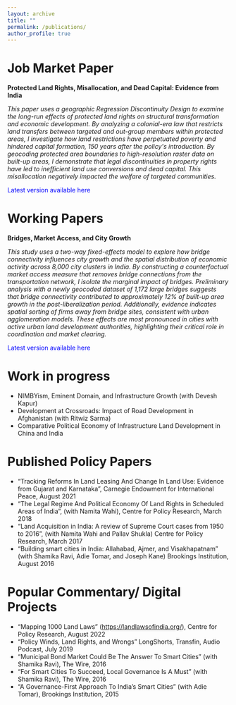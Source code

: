 ```yaml
---
layout: archive
title: ""
permalink: /publications/
author_profile: true
---
```

# Job Market Paper
**Protected Land Rights, Misallocation, and Dead Capital: Evidence from India**

*This paper uses a geographic Regression Discontinuity Design to examine the long-run effects of protected land rights on structural transformation and economic development. By analyzing a colonial-era law that restricts land transfers between targeted and out-group members within protected areas, I investigate how land restrictions have perpetuated poverty and hindered capital formation, 150 years after the policy's introduction. By geocoding protected area boundaries to high-resolution raster data on built-up areas, I demonstrate that legal discontinuities in property rights have led to inefficient land use conversions and dead capital. This misallocation negatively impacted the welfare of targeted communities.*

<span style="color:blue">Latest version available here</span>

# Working Papers
**Bridges, Market Access, and City Growth**

*This study uses a two-way fixed-effects model to explore how bridge connectivity influences city growth and the spatial distribution of economic activity across 8,000 city clusters in India. By constructing a counterfactual market access measure that removes bridge connections from the transportation network, I isolate the marginal impact of bridges. Preliminary analysis with a newly geocoded dataset of 1,172 large bridges suggests that bridge connectivity contributed to approximately 12% of built-up area growth in the post-liberalization period. Additionally, evidence indicates spatial sorting of firms away from bridge sites, consistent with urban agglomeration models. These effects are most pronounced in cities with active urban land development authorities, highlighting their critical role in coordination and market clearing.*

<span style="color:blue">Latest version available here</span>

# Work in progress
* NIMBYism, Eminent Domain, and Infrastructure Growth (with Devesh Kapur)
* Development at Crossroads: Impact of Road Development in Afghanistan (with Ritwiz Sarma)
* Comparative Political Economy of Infrastructure Land Development in China and India

# Published Policy Papers
* “Tracking Reforms In Land Leasing And Change In Land Use: Evidence from Gujarat and Karnataka”,
Carnegie Endowment for International Peace, August 2021
* “The Legal Regime And Political Economy Of Land Rights in Scheduled Areas of India”,
(with Namita Wahi), Centre for Policy Research, March 2018
* “Land Acquisition in India: A review of Supreme Court cases from 1950 to 2016”,
(with Namita Wahi and Pallav Shukla) Centre for Policy Research, March 2017
* “Building smart cities in India: Allahabad, Ajmer, and Visakhapatnam”
(with Shamika Ravi, Adie Tomar, and Joseph Kane) Brookings Institution, August 2016

# Popular Commentary/ Digital Projects
* “Mapping 1000 Land Laws” (https://landlawsofindia.org/), Centre for Policy Research, August 2022
* “Policy Winds, Land Rights, and Wrongs” LongShorts, Transfin, Audio Podcast, July 2019
* “Municipal Bond Market Could Be The Answer To Smart Cities” (with Shamika Ravi), The Wire, 2016
* “For Smart Cities To Succeed, Local Governance Is A Must” (with Shamika Ravi), The Wire, 2016
* “A Governance-First Approach To India’s Smart Cities” (with Adie Tomar), Brookings Institution, 2015

